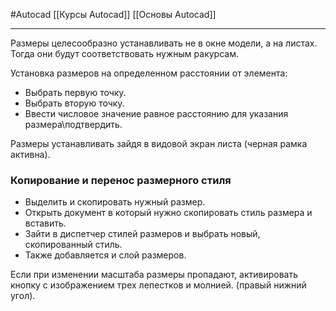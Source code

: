 #Autocad 
[[Курсы Autocad]]
[[Основы Autocad]]
__________
Размеры целесообразно устанавливать не в окне модели, а на листах. Тогда они будут соответствовать нужным ракурсам.

Установка размеров на определенном расстоянии от элемента:
- Выбрать первую точку.
- Выбрать вторую точку.
- Ввести числовое значение равное расстоянию для указания размера\подтвердить.

Размеры устанавливать зайдя в видовой экран листа (черная рамка активна).

### Копирование и перенос размерного стиля
- Выделить и скопировать нужный размер.
- Открыть документ в который нужно скопировать стиль размера и вставить.
- Зайти в диспетчер стилей размеров и выбрать новый, скопированный стиль.
- Также добавляется и слой размеров.

Если при изменении масштаба размеры пропадают, активировать кнопку с изображением трех лепестков и молнией. (правый нижний угол).